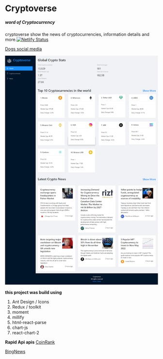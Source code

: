 # Cryptoverse
##### word of Cryptocurrency

cryptoverse show the news of cryptocurrencies, information details and more.[![Netlify Status](https://api.netlify.com/api/v1/badges/e32adb6a-9125-49cd-a84c-c8492a12ffd8/deploy-status)](https://cryptoverseplatform.netlify.app/)

[Dogs social media](https://cryptoverseplatform.netlify.app/)



![image!](src/images/Vite%20App%20(1).png "home page")

**this project was build using**
1. Ant Design / Icons
2. Redux / toolkit
3. moment
4. millify
5. html-react-parse
6. chart-js
7. react-chart-2

**Rapid Api apis**
[CoinRank](https://rapidapi.com/Coinranking/api/coinranking1/)

[BingNews](https://rapidapi.com/microsoft-azure-org-microsoft-cognitive-services/api/bing-news-search1/)

